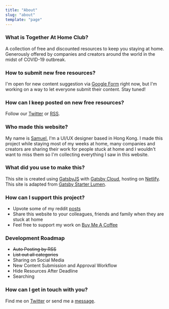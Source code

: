```yaml
---
title: "About"
slug: "about"
template: "page"
---
```


### What is Together At Home Club?
A collection of free and discounted resources to keep you staying at home. Generously offered by companies and creators around the world in the midst of COVID-19 outbreak.

### How to submit new free resources?
I'm open for new content suggestion via [Google Form](https://forms.gle/B6yXL7xEUSKTnLY98) right now, but I'm working on a way to let everyone submit their content. Stay tuned! 

### How can I keep posted on new free resources?
Follow our [Twitter](https://twitter.com/@tgtathomeclub) or [RSS](http://tgtathome.club/rss.xml).

### Who made this website?
My name is [Samuel](https://www.twitter.com/@desktopofsamuel), I'm a UI/UX designer based in Hong Kong. I made this project while staying most of my weeks at home, many companies and creators are sharing their work for people stuck at home and I wouldn't want to miss them so I'm collecting everything I saw in this website. 

### What did you use to make this?
This site is created using [GatsbyJS](https://www.gatsbyjs.org/?ref=togetherathomeclub) with [Gatsby Cloud](https://www.gatsbyjs.com/), hosting on [Netlify](https://www.netlify.com/?ref=togetherathomeclub). This site is adapted from [Gatsby Starter Lumen](https://www.gatsbyjs.org/starters/alxshelepenok/gatsby-starter-lumen/).

### How can I support this project?

- Upvote some of my reddit [posts](https://www.reddit.com/r/SideProject/comments/flqtaf/a_website_collects_all_free_online_courses_music/)
- Share this website to your colleagues, friends and family when they are stuck at home
- Feel free to support my work on [Buy Me A Coffee](https://www.buymeacoffee.com/m9oiINk)

### Development Roadmap
- <s>Auto Posting by RSS</s>
- <s>List out all categories</s>
- Sharing on Social Media
- New Content Submission and Approval Workflow
- Hide Resources After Deadline
- Searching

### How can I get in touch with you?

Find me on [Twitter](https://www.twitter.com/@desktopofsamuel) or send me a [message](mailto:desktopofsamuel@gmail.com). 


